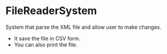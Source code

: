 # FileReaderSystem
System that parse the XML file and allow user to make changes.
- It save the file in CSV form.
- You can also print the file.
